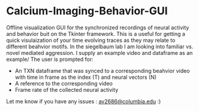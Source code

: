 # Calcium-Imaging-Behavior-GUI

Offline visualization GUI for the synchronized recordings of neural activity and behavior buit on the Tkinter framework. This is a useful for getting a quick visulaization of your time evolving traces as they may relate to different beahvior motifs. In the siegelbaum lab I am looking into familiar vs. novel mediated aggression. I supply an example video and dataframe as an example/
The user is prompted for:
  - An TXN dataframe that was synced to a corresponding beahvior video with time in frame as the index (T) and neural vectors (N)
  - A reference to the corresponding video
  - Frame rate of the collected neural activity

Let me know if you have any issues : av2686@columbia.edu
:)
